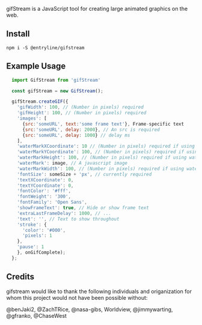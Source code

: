 gifStream is a JavaScript tool for creating large animated graphics on the web.

## Install

`npm i -S @entryline/gifstream`

## Example Usage

```javascript
  import GifStream from 'gifStream'

  const gifStream = new GifStream();

  gifStream.createGIF({
    'gifWidth': 100, // (Number in pixels) required
    'gifHeight': 100, // (Number in pixels) required
    'images': [
      {src:'someURL', text:'some frame text'}, Frame-specific text
      {src:'someURL', delay: 2000}, // An src is required
      {src:'someURL', delay: 1000} // delay ms
    ],
    'waterMarkXCoordinate': 10 // (Number in pixels) required if using watermark
    'waterMarkYCoordinate': 100, // (Number in pixels) required if using watermark
    'waterMarkHeight': 100, // (Number in pixels) required if using watermark
    'waterMark': image, // A javascript image
    'waterMarkWidth': 100, // (Number in pixels) required if using watermark
    'fontSize': someSize + 'px', // currently required
    'textXCoordinate': 0,
    'textYCoordinate': 0,
    'fontColor': '#fff',
    'fontWeight': '300',
    'fontFamily': 'Open Sans',
    'showFrameText': true, // Hide or show frame text
    'extraLastFrameDelay': 1000, // ...
    'text': '', // Text to show throughout
    'stroke': {
      'color': '#000',
      'pixels': 1
    },
    'pause': 1
    }, onGifComplete);
  };
```

## Credits

gifstream would like to thank the following individuals and origanization for whom this project would not have been possible without:

@benJaki2, @ZachTRice, @nasa-gibs, Worldview, @jimmywarting, @gfranko, @ChaseWest
